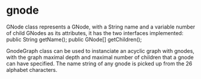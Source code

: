 # gnode
GNode class represents a GNode, with a String name and a variable number of child GNodes as its attributes, it has the two interfaces implemented: 
public String getName();
public GNode[] getChildren(); 

GnodeGraph class can be used to instanciate an acyclic graph with gnodes, with the graph maximal depth and maximal number of children that a gnode can have specified. The name string of any gnode is picked up from the 26 alphabet characters. 
